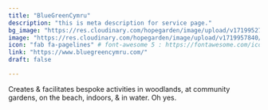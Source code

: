 ```yaml
---
title: "BlueGreenCymru"
description: "this is meta description for service page."
bg_image: "https://res.cloudinary.com/hopegarden/image/upload/v1719952740/title-poppy.webp"
image: "https://res.cloudinary.com/hopegarden/image/upload/v1719957840/bluegreencymru.webp"
icon: "fab fa-pagelines" # font-awesome 5 : https://fontawesome.com/icons/
link: "https://www.bluegreencymru.com/"
draft: false

---
```


Creates & facilitates bespoke activities in woodlands, at community gardens, on the beach, indoors, & in water. Oh yes.


